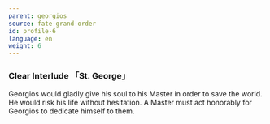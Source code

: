 ```yaml
---
parent: georgios
source: fate-grand-order
id: profile-6
language: en
weight: 6
---
```


### Clear Interlude 「St. George」

Georgios would gladly give his soul to his Master in order to save the world. He would risk his life without hesitation. A Master must act honorably for Georgios to dedicate himself to them.

